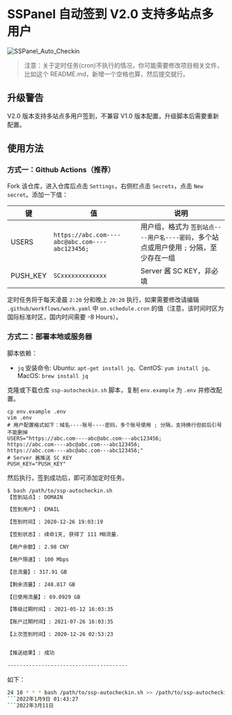 # SSPanel 自动签到 V2.0 支持多站点多用户

![SSPanel_Auto_Checkin](https://github.com/isecret/sspanel-autocheckin/workflows/SSPanel_Auto_Checkin/badge.svg)

> 注意：关于定时任务(cron)不执行的情况，你可能需要修改项目相关文件，比如这个 README.md，新增一个空格也算，然后提交就行。

## 升级警告

V2.0 版本支持多站点多用户签到，不兼容 V1.0 版本配置，升级脚本后需要重新配置。

## 使用方法

### 方式一：Github Actions（推荐）

Fork 该仓库，进入仓库后点击 `Settings`，右侧栏点击 `Secrets`，点击 `New secret`。添加一下值：

| 键 | 值 | 说明 |
| --- | --- | --- |
| USERS | `https://abc.com----abc@abc.com----abc123456;` | 用户组，格式为 `签到站点----用户名----密码`，多个站点或用户使用 `;` 分隔，至少存在一组 |
| PUSH_KEY | `SCxxxxxxxxxxxxx` | Server 酱 SC KEY，非必填 |

定时任务将于每天凌晨 `2:20` 分和晚上 `20:20` 执行，如果需要修改请编辑 `.github/workflows/work.yaml` 中 `on.schedule.cron` 的值（注意，该时间时区为国际标准时区，国内时间需要 -8 Hours）。

### 方式二：部署本地或服务器

脚本依赖：
- `jq` 安装命令: Ubuntu: `apt-get install jq`、CentOS: `yum install jq`、MacOS: `brew install jq`

克隆或下载仓库 `ssp-autocheckin.sh` 脚本，复制 `env.example` 为 `.env` 并修改配置。

```
cp env.example .env
vim .env
# 用户配置格式如下：域名----账号----密码，多个账号使用 ; 分隔，支持换行但前后引号不能删掉
USERS="https://abc.com----abc@abc.com---abc123456;
https://abc.com----abc@abc.com---abc123456;
https://abc.com----abc@abc.com---abc123456;"
# Server 酱推送 SC KEY
PUSH_KEY="PUSH_KEY"
```

然后执行，签到成功后，即可添加定时任务。

```bash
$ bash /path/to/ssp-autocheckin.sh
【签到站点】: DOMAIN

【签到用户】: EMAIL

【签到时间】: 2020-12-26 19:03:19

【签到状态】: 续命1天, 获得了 111 MB流量.

【用户余额】: 2.98 CNY

【用户限速】: 100 Mbps

【总流量】: 317.91 GB

【剩余流量】: 248.817 GB

【已使用流量】: 69.0929 GB

【等级过期时间】: 2021-05-12 16:03:35

【账户过期时间】: 2021-07-26 16:03:35

【上次签到时间】: 2020-12-26 02:53:23


【推送结果】: 成功

---------------------------------------
```

如下：

```bash
24 10 * * * bash /path/to/ssp-autocheckin.sh >> /path/to/ssp-autocheckin.log 2>&1
```2022年1月9日 01:43:27
```2022年3月11日
